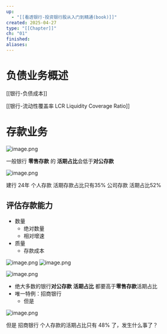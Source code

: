 ```yaml
---
up:
  - "[[看透银行-投资银行股从入门到精通(book)]]"
created: 2025-04-27
type: "[[Chapter]]"
ch: "01"
finished: 
aliases:
---
```



# 负债业务概述


[[银行-负债成本]]

[[银行-流动性覆盖率 LCR Liquidity Coverage Ratio]]



# 存款业务


![image.png](https://s1.vika.cn/space/2025/04/27/6cb6f5d7bd404f9a9c112c263e65dfd0)


一般银行 **零售存款** 的 **活期占比**会低于**对公存款**

![image.png](https://s1.vika.cn/space/2025/04/27/6ec55dd2e6cc4b47bd876c717c184a3e)



建行 24年 个人存款 活期存款占比只有35%  公司存款 活期占比52% 


## 评估存款能力

- 数量
	- 绝对数量
	- 相对增速
- 质量
	- 存款成本


![image.png](https://s1.vika.cn/space/2025/04/27/ba1cd198cd4644818895a296ea1c0544)
![image.png](https://s1.vika.cn/space/2025/04/27/e5c11d62c94d4032ae95bbf55d3ff1f4)


![image.png](https://s1.vika.cn/space/2025/04/27/4f39899933234224b49fb459edfb1352)



- 绝大多数的银行**对公存款** **活期占比** 都要高于**零售存款**活期占比
- 唯一特例：招商银行
	- 但是



![image.png](https://s1.vika.cn/space/2025/04/27/fb7d09746a3247909cd14bdbbde5e7f6)

但是 招商银行 个人存款的活期占比只有  48% 了，发生什么事了？



